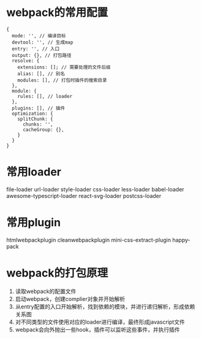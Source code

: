# webpack的常用配置
```
{
  mode: '', // 编译目标
  devtool: '', // 生成map
  entry: '', // 入口
  output: {}, // 打包路径
  resolve: {
    extensions: []; // 需要处理的文件后缀
    alias: [], // 别名
    modules: [], // 打包时插件的搜索目录
  },
  module: {
    rules: [], // loader
  },
  plugins: [], // 插件
  optimization: {
    splitChunk: {
      chunks: '',
      cacheGroup: {},
    }
  }
}
```

# 常用loader
file-loader
url-loader
style-loader
css-loader
less-loader
babel-loader
awesome-typescript-loader
react-svg-loader
postcss-loader

# 常用plugin
htmlwebpackplugin
cleanwebpackplugin
mini-css-extract-plugin
happy-pack


# webpack的打包原理
1. 读取webpack的配置文件
2. 启动webpack，创建complier对象并开始解析
3. 从entry配置的入口开始解析，找到依赖的模块，并进行递归解析，形成依赖关系图
4. 对不同类型的文件使用对应的loader进行编译，最终形成javascript文件
5. webpack会向外抛出一些hook，插件可以监听这些事件，并执行插件

